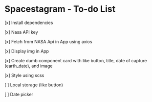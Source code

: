 # Spacestagram - To-do List

[x] Install dependencies

[x] Nasa API key

[x] Fetch from NASA Api in App using axios

[x] Display img in App

[x] Create dumb component card with like button, title, date of capture (earth_date), and image

[x] Style using scss

[ ] Local storage (like button)

[ ] Date picker